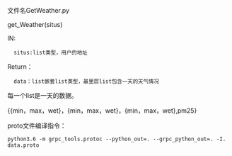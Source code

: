 文件名GetWeather.py

get_Weather(situs)

IN:

`  situs:list类型，用户的地址`

Return：

`  data：list嵌套list类型，最里层list包含一天的天气情况`

  每一个list是一天的数据。

  {{min，max，wet}，{min，max，wet}，{min，max，wet},pm25}

proto文件编译指令：

`python3.6 -m grpc_tools.protoc --python_out=. --grpc_python_out=. -I. data.proto`